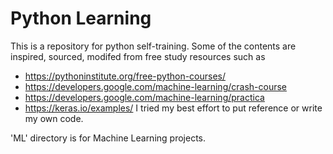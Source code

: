 # Python Learning

This is a repository for python self-training.
Some of the contents are inspired, sourced, modifed from free study resources such as 
  - https://pythoninstitute.org/free-python-courses/
  - https://developers.google.com/machine-learning/crash-course
  - https://developers.google.com/machine-learning/practica
  - https://keras.io/examples/
I tried my best effort to put reference or write my own code.

'ML' directory is for Machine Learning projects. 
